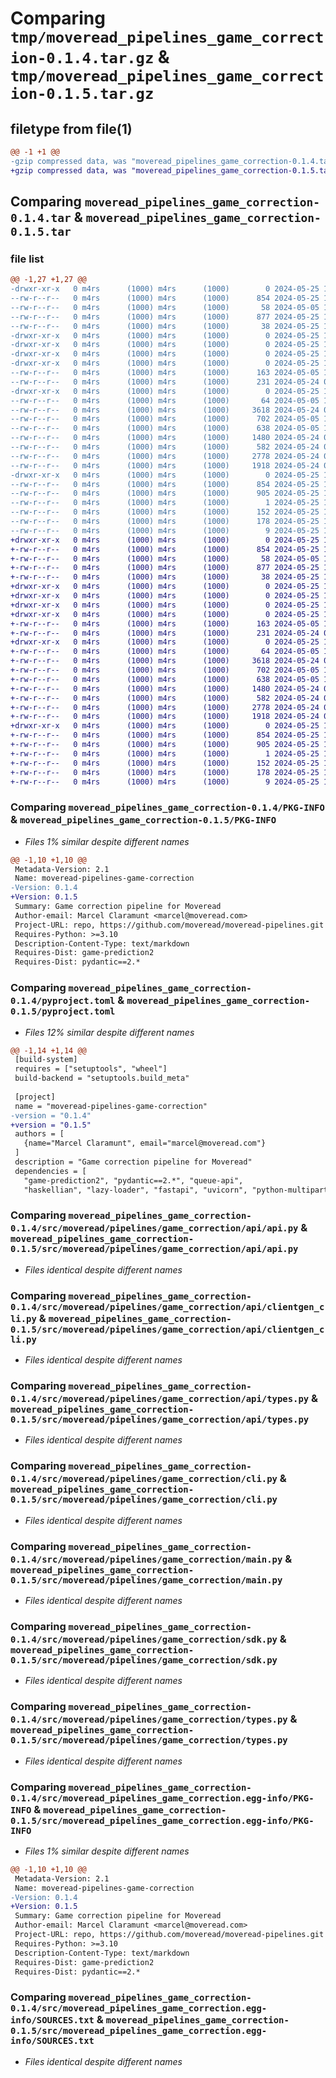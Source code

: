 # Comparing `tmp/moveread_pipelines_game_correction-0.1.4.tar.gz` & `tmp/moveread_pipelines_game_correction-0.1.5.tar.gz`

## filetype from file(1)

```diff
@@ -1 +1 @@
-gzip compressed data, was "moveread_pipelines_game_correction-0.1.4.tar", last modified: Sat May 25 11:11:35 2024, max compression
+gzip compressed data, was "moveread_pipelines_game_correction-0.1.5.tar", last modified: Sat May 25 14:18:39 2024, max compression
```

## Comparing `moveread_pipelines_game_correction-0.1.4.tar` & `moveread_pipelines_game_correction-0.1.5.tar`

### file list

```diff
@@ -1,27 +1,27 @@
-drwxr-xr-x   0 m4rs      (1000) m4rs      (1000)        0 2024-05-25 11:11:35.983997 moveread_pipelines_game_correction-0.1.4/
--rw-r--r--   0 m4rs      (1000) m4rs      (1000)      854 2024-05-25 11:11:35.983997 moveread_pipelines_game_correction-0.1.4/PKG-INFO
--rw-r--r--   0 m4rs      (1000) m4rs      (1000)       58 2024-05-05 17:21:51.000000 moveread_pipelines_game_correction-0.1.4/README.md
--rw-r--r--   0 m4rs      (1000) m4rs      (1000)      877 2024-05-25 11:11:32.000000 moveread_pipelines_game_correction-0.1.4/pyproject.toml
--rw-r--r--   0 m4rs      (1000) m4rs      (1000)       38 2024-05-25 11:11:35.983997 moveread_pipelines_game_correction-0.1.4/setup.cfg
-drwxr-xr-x   0 m4rs      (1000) m4rs      (1000)        0 2024-05-25 11:11:35.983997 moveread_pipelines_game_correction-0.1.4/src/
-drwxr-xr-x   0 m4rs      (1000) m4rs      (1000)        0 2024-05-25 11:11:35.973997 moveread_pipelines_game_correction-0.1.4/src/moveread/
-drwxr-xr-x   0 m4rs      (1000) m4rs      (1000)        0 2024-05-25 11:11:35.973997 moveread_pipelines_game_correction-0.1.4/src/moveread/pipelines/
-drwxr-xr-x   0 m4rs      (1000) m4rs      (1000)        0 2024-05-25 11:11:35.983997 moveread_pipelines_game_correction-0.1.4/src/moveread/pipelines/game_correction/
--rw-r--r--   0 m4rs      (1000) m4rs      (1000)      163 2024-05-05 17:38:03.000000 moveread_pipelines_game_correction-0.1.4/src/moveread/pipelines/game_correction/__init__.py
--rw-r--r--   0 m4rs      (1000) m4rs      (1000)      231 2024-05-24 06:00:19.000000 moveread_pipelines_game_correction-0.1.4/src/moveread/pipelines/game_correction/__init__.pyi
-drwxr-xr-x   0 m4rs      (1000) m4rs      (1000)        0 2024-05-25 11:11:35.983997 moveread_pipelines_game_correction-0.1.4/src/moveread/pipelines/game_correction/api/
--rw-r--r--   0 m4rs      (1000) m4rs      (1000)       64 2024-05-05 17:47:02.000000 moveread_pipelines_game_correction-0.1.4/src/moveread/pipelines/game_correction/api/__init__.py
--rw-r--r--   0 m4rs      (1000) m4rs      (1000)     3618 2024-05-24 06:14:50.000000 moveread_pipelines_game_correction-0.1.4/src/moveread/pipelines/game_correction/api/api.py
--rw-r--r--   0 m4rs      (1000) m4rs      (1000)      702 2024-05-05 17:37:50.000000 moveread_pipelines_game_correction-0.1.4/src/moveread/pipelines/game_correction/api/clientgen_cli.py
--rw-r--r--   0 m4rs      (1000) m4rs      (1000)      638 2024-05-05 17:32:38.000000 moveread_pipelines_game_correction-0.1.4/src/moveread/pipelines/game_correction/api/types.py
--rw-r--r--   0 m4rs      (1000) m4rs      (1000)     1480 2024-05-24 06:01:13.000000 moveread_pipelines_game_correction-0.1.4/src/moveread/pipelines/game_correction/cli.py
--rw-r--r--   0 m4rs      (1000) m4rs      (1000)      582 2024-05-24 08:12:22.000000 moveread_pipelines_game_correction-0.1.4/src/moveread/pipelines/game_correction/main.py
--rw-r--r--   0 m4rs      (1000) m4rs      (1000)     2778 2024-05-24 05:25:48.000000 moveread_pipelines_game_correction-0.1.4/src/moveread/pipelines/game_correction/sdk.py
--rw-r--r--   0 m4rs      (1000) m4rs      (1000)     1918 2024-05-24 05:36:51.000000 moveread_pipelines_game_correction-0.1.4/src/moveread/pipelines/game_correction/types.py
-drwxr-xr-x   0 m4rs      (1000) m4rs      (1000)        0 2024-05-25 11:11:35.983997 moveread_pipelines_game_correction-0.1.4/src/moveread_pipelines_game_correction.egg-info/
--rw-r--r--   0 m4rs      (1000) m4rs      (1000)      854 2024-05-25 11:11:35.000000 moveread_pipelines_game_correction-0.1.4/src/moveread_pipelines_game_correction.egg-info/PKG-INFO
--rw-r--r--   0 m4rs      (1000) m4rs      (1000)      905 2024-05-25 11:11:35.000000 moveread_pipelines_game_correction-0.1.4/src/moveread_pipelines_game_correction.egg-info/SOURCES.txt
--rw-r--r--   0 m4rs      (1000) m4rs      (1000)        1 2024-05-25 11:11:35.000000 moveread_pipelines_game_correction-0.1.4/src/moveread_pipelines_game_correction.egg-info/dependency_links.txt
--rw-r--r--   0 m4rs      (1000) m4rs      (1000)      152 2024-05-25 11:11:35.000000 moveread_pipelines_game_correction-0.1.4/src/moveread_pipelines_game_correction.egg-info/entry_points.txt
--rw-r--r--   0 m4rs      (1000) m4rs      (1000)      178 2024-05-25 11:11:35.000000 moveread_pipelines_game_correction-0.1.4/src/moveread_pipelines_game_correction.egg-info/requires.txt
--rw-r--r--   0 m4rs      (1000) m4rs      (1000)        9 2024-05-25 11:11:35.000000 moveread_pipelines_game_correction-0.1.4/src/moveread_pipelines_game_correction.egg-info/top_level.txt
+drwxr-xr-x   0 m4rs      (1000) m4rs      (1000)        0 2024-05-25 14:18:39.610581 moveread_pipelines_game_correction-0.1.5/
+-rw-r--r--   0 m4rs      (1000) m4rs      (1000)      854 2024-05-25 14:18:39.610581 moveread_pipelines_game_correction-0.1.5/PKG-INFO
+-rw-r--r--   0 m4rs      (1000) m4rs      (1000)       58 2024-05-05 17:21:51.000000 moveread_pipelines_game_correction-0.1.5/README.md
+-rw-r--r--   0 m4rs      (1000) m4rs      (1000)      877 2024-05-25 14:18:34.000000 moveread_pipelines_game_correction-0.1.5/pyproject.toml
+-rw-r--r--   0 m4rs      (1000) m4rs      (1000)       38 2024-05-25 14:18:39.610581 moveread_pipelines_game_correction-0.1.5/setup.cfg
+drwxr-xr-x   0 m4rs      (1000) m4rs      (1000)        0 2024-05-25 14:18:39.590580 moveread_pipelines_game_correction-0.1.5/src/
+drwxr-xr-x   0 m4rs      (1000) m4rs      (1000)        0 2024-05-25 14:18:39.590580 moveread_pipelines_game_correction-0.1.5/src/moveread/
+drwxr-xr-x   0 m4rs      (1000) m4rs      (1000)        0 2024-05-25 14:18:39.590580 moveread_pipelines_game_correction-0.1.5/src/moveread/pipelines/
+drwxr-xr-x   0 m4rs      (1000) m4rs      (1000)        0 2024-05-25 14:18:39.600581 moveread_pipelines_game_correction-0.1.5/src/moveread/pipelines/game_correction/
+-rw-r--r--   0 m4rs      (1000) m4rs      (1000)      163 2024-05-05 17:38:03.000000 moveread_pipelines_game_correction-0.1.5/src/moveread/pipelines/game_correction/__init__.py
+-rw-r--r--   0 m4rs      (1000) m4rs      (1000)      231 2024-05-24 06:00:19.000000 moveread_pipelines_game_correction-0.1.5/src/moveread/pipelines/game_correction/__init__.pyi
+drwxr-xr-x   0 m4rs      (1000) m4rs      (1000)        0 2024-05-25 14:18:39.600581 moveread_pipelines_game_correction-0.1.5/src/moveread/pipelines/game_correction/api/
+-rw-r--r--   0 m4rs      (1000) m4rs      (1000)       64 2024-05-05 17:47:02.000000 moveread_pipelines_game_correction-0.1.5/src/moveread/pipelines/game_correction/api/__init__.py
+-rw-r--r--   0 m4rs      (1000) m4rs      (1000)     3618 2024-05-24 06:14:50.000000 moveread_pipelines_game_correction-0.1.5/src/moveread/pipelines/game_correction/api/api.py
+-rw-r--r--   0 m4rs      (1000) m4rs      (1000)      702 2024-05-05 17:37:50.000000 moveread_pipelines_game_correction-0.1.5/src/moveread/pipelines/game_correction/api/clientgen_cli.py
+-rw-r--r--   0 m4rs      (1000) m4rs      (1000)      638 2024-05-05 17:32:38.000000 moveread_pipelines_game_correction-0.1.5/src/moveread/pipelines/game_correction/api/types.py
+-rw-r--r--   0 m4rs      (1000) m4rs      (1000)     1480 2024-05-24 06:01:13.000000 moveread_pipelines_game_correction-0.1.5/src/moveread/pipelines/game_correction/cli.py
+-rw-r--r--   0 m4rs      (1000) m4rs      (1000)      582 2024-05-24 08:12:22.000000 moveread_pipelines_game_correction-0.1.5/src/moveread/pipelines/game_correction/main.py
+-rw-r--r--   0 m4rs      (1000) m4rs      (1000)     2778 2024-05-24 05:25:48.000000 moveread_pipelines_game_correction-0.1.5/src/moveread/pipelines/game_correction/sdk.py
+-rw-r--r--   0 m4rs      (1000) m4rs      (1000)     1918 2024-05-24 05:36:51.000000 moveread_pipelines_game_correction-0.1.5/src/moveread/pipelines/game_correction/types.py
+drwxr-xr-x   0 m4rs      (1000) m4rs      (1000)        0 2024-05-25 14:18:39.610581 moveread_pipelines_game_correction-0.1.5/src/moveread_pipelines_game_correction.egg-info/
+-rw-r--r--   0 m4rs      (1000) m4rs      (1000)      854 2024-05-25 14:18:39.000000 moveread_pipelines_game_correction-0.1.5/src/moveread_pipelines_game_correction.egg-info/PKG-INFO
+-rw-r--r--   0 m4rs      (1000) m4rs      (1000)      905 2024-05-25 14:18:39.000000 moveread_pipelines_game_correction-0.1.5/src/moveread_pipelines_game_correction.egg-info/SOURCES.txt
+-rw-r--r--   0 m4rs      (1000) m4rs      (1000)        1 2024-05-25 14:18:39.000000 moveread_pipelines_game_correction-0.1.5/src/moveread_pipelines_game_correction.egg-info/dependency_links.txt
+-rw-r--r--   0 m4rs      (1000) m4rs      (1000)      152 2024-05-25 14:18:39.000000 moveread_pipelines_game_correction-0.1.5/src/moveread_pipelines_game_correction.egg-info/entry_points.txt
+-rw-r--r--   0 m4rs      (1000) m4rs      (1000)      178 2024-05-25 14:18:39.000000 moveread_pipelines_game_correction-0.1.5/src/moveread_pipelines_game_correction.egg-info/requires.txt
+-rw-r--r--   0 m4rs      (1000) m4rs      (1000)        9 2024-05-25 14:18:39.000000 moveread_pipelines_game_correction-0.1.5/src/moveread_pipelines_game_correction.egg-info/top_level.txt
```

### Comparing `moveread_pipelines_game_correction-0.1.4/PKG-INFO` & `moveread_pipelines_game_correction-0.1.5/PKG-INFO`

 * *Files 1% similar despite different names*

```diff
@@ -1,10 +1,10 @@
 Metadata-Version: 2.1
 Name: moveread-pipelines-game-correction
-Version: 0.1.4
+Version: 0.1.5
 Summary: Game correction pipeline for Moveread
 Author-email: Marcel Claramunt <marcel@moveread.com>
 Project-URL: repo, https://github.com/moveread/moveread-pipelines.git
 Requires-Python: >=3.10
 Description-Content-Type: text/markdown
 Requires-Dist: game-prediction2
 Requires-Dist: pydantic==2.*
```

### Comparing `moveread_pipelines_game_correction-0.1.4/pyproject.toml` & `moveread_pipelines_game_correction-0.1.5/pyproject.toml`

 * *Files 12% similar despite different names*

```diff
@@ -1,14 +1,14 @@
 [build-system]
 requires = ["setuptools", "wheel"]
 build-backend = "setuptools.build_meta"
 
 [project]
 name = "moveread-pipelines-game-correction"
-version = "0.1.4"
+version = "0.1.5"
 authors = [
   {name="Marcel Claramunt", email="marcel@moveread.com"}
 ]
 description = "Game correction pipeline for Moveread"
 dependencies = [
   "game-prediction2", "pydantic==2.*", "queue-api",
   "haskellian", "lazy-loader", "fastapi", "uvicorn", "python-multipart", "sse-starlette"
```

### Comparing `moveread_pipelines_game_correction-0.1.4/src/moveread/pipelines/game_correction/api/api.py` & `moveread_pipelines_game_correction-0.1.5/src/moveread/pipelines/game_correction/api/api.py`

 * *Files identical despite different names*

### Comparing `moveread_pipelines_game_correction-0.1.4/src/moveread/pipelines/game_correction/api/clientgen_cli.py` & `moveread_pipelines_game_correction-0.1.5/src/moveread/pipelines/game_correction/api/clientgen_cli.py`

 * *Files identical despite different names*

### Comparing `moveread_pipelines_game_correction-0.1.4/src/moveread/pipelines/game_correction/api/types.py` & `moveread_pipelines_game_correction-0.1.5/src/moveread/pipelines/game_correction/api/types.py`

 * *Files identical despite different names*

### Comparing `moveread_pipelines_game_correction-0.1.4/src/moveread/pipelines/game_correction/cli.py` & `moveread_pipelines_game_correction-0.1.5/src/moveread/pipelines/game_correction/cli.py`

 * *Files identical despite different names*

### Comparing `moveread_pipelines_game_correction-0.1.4/src/moveread/pipelines/game_correction/main.py` & `moveread_pipelines_game_correction-0.1.5/src/moveread/pipelines/game_correction/main.py`

 * *Files identical despite different names*

### Comparing `moveread_pipelines_game_correction-0.1.4/src/moveread/pipelines/game_correction/sdk.py` & `moveread_pipelines_game_correction-0.1.5/src/moveread/pipelines/game_correction/sdk.py`

 * *Files identical despite different names*

### Comparing `moveread_pipelines_game_correction-0.1.4/src/moveread/pipelines/game_correction/types.py` & `moveread_pipelines_game_correction-0.1.5/src/moveread/pipelines/game_correction/types.py`

 * *Files identical despite different names*

### Comparing `moveread_pipelines_game_correction-0.1.4/src/moveread_pipelines_game_correction.egg-info/PKG-INFO` & `moveread_pipelines_game_correction-0.1.5/src/moveread_pipelines_game_correction.egg-info/PKG-INFO`

 * *Files 1% similar despite different names*

```diff
@@ -1,10 +1,10 @@
 Metadata-Version: 2.1
 Name: moveread-pipelines-game-correction
-Version: 0.1.4
+Version: 0.1.5
 Summary: Game correction pipeline for Moveread
 Author-email: Marcel Claramunt <marcel@moveread.com>
 Project-URL: repo, https://github.com/moveread/moveread-pipelines.git
 Requires-Python: >=3.10
 Description-Content-Type: text/markdown
 Requires-Dist: game-prediction2
 Requires-Dist: pydantic==2.*
```

### Comparing `moveread_pipelines_game_correction-0.1.4/src/moveread_pipelines_game_correction.egg-info/SOURCES.txt` & `moveread_pipelines_game_correction-0.1.5/src/moveread_pipelines_game_correction.egg-info/SOURCES.txt`

 * *Files identical despite different names*

